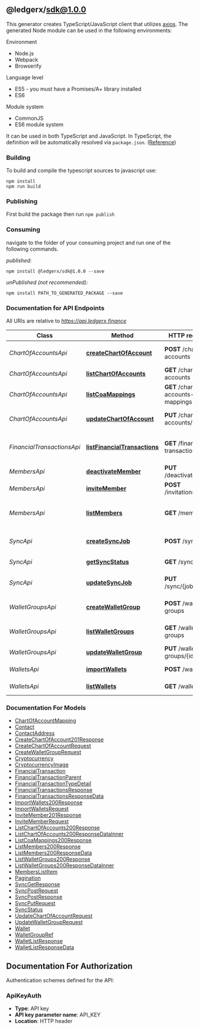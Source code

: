 ## @ledgerx/sdk@1.0.0

This generator creates TypeScript/JavaScript client that utilizes [axios](https://github.com/axios/axios). The generated Node module can be used in the following environments:

Environment
* Node.js
* Webpack
* Browserify

Language level
* ES5 - you must have a Promises/A+ library installed
* ES6

Module system
* CommonJS
* ES6 module system

It can be used in both TypeScript and JavaScript. In TypeScript, the definition will be automatically resolved via `package.json`. ([Reference](https://www.typescriptlang.org/docs/handbook/declaration-files/consumption.html))

### Building

To build and compile the typescript sources to javascript use:
```
npm install
npm run build
```

### Publishing

First build the package then run `npm publish`

### Consuming

navigate to the folder of your consuming project and run one of the following commands.

_published:_

```
npm install @ledgerx/sdk@1.0.0 --save
```

_unPublished (not recommended):_

```
npm install PATH_TO_GENERATED_PACKAGE --save
```

### Documentation for API Endpoints

All URIs are relative to *https://api.ledgerx.finance*

Class | Method | HTTP request | Description
------------ | ------------- | ------------- | -------------
*ChartOfAccountsApi* | [**createChartOfAccount**](docs/ChartOfAccountsApi.md#createchartofaccount) | **POST** /chart-of-accounts | Create a Chart of Account
*ChartOfAccountsApi* | [**listChartOfAccounts**](docs/ChartOfAccountsApi.md#listchartofaccounts) | **GET** /chart-of-accounts | List Chart of Accounts
*ChartOfAccountsApi* | [**listCoaMappings**](docs/ChartOfAccountsApi.md#listcoamappings) | **GET** /chart-of-accounts-mappings | List Chart of Accounts mappings
*ChartOfAccountsApi* | [**updateChartOfAccount**](docs/ChartOfAccountsApi.md#updatechartofaccount) | **PUT** /chart-of-accounts/{coaId} | Update a Chart of Account
*FinancialTransactionsApi* | [**listFinancialTransactions**](docs/FinancialTransactionsApi.md#listfinancialtransactions) | **GET** /financial-transactions | List financial transactions (paginated)
*MembersApi* | [**deactivateMember**](docs/MembersApi.md#deactivatemember) | **PUT** /deactivate/{id} | Deactivate a member
*MembersApi* | [**inviteMember**](docs/MembersApi.md#invitemember) | **POST** /invitations | Invite a new member
*MembersApi* | [**listMembers**](docs/MembersApi.md#listmembers) | **GET** /members | List organization members (paginated)
*SyncApi* | [**createSyncJob**](docs/SyncApi.md#createsyncjob) | **POST** /sync | Request to sync a wallet
*SyncApi* | [**getSyncStatus**](docs/SyncApi.md#getsyncstatus) | **GET** /sync | Check sync job status
*SyncApi* | [**updateSyncJob**](docs/SyncApi.md#updatesyncjob) | **PUT** /sync/{jobId} | Pause or continue a sync job
*WalletGroupsApi* | [**createWalletGroup**](docs/WalletGroupsApi.md#createwalletgroup) | **POST** /wallet-groups | Create a new wallet group
*WalletGroupsApi* | [**listWalletGroups**](docs/WalletGroupsApi.md#listwalletgroups) | **GET** /wallet-groups | List wallet groups (paginated)
*WalletGroupsApi* | [**updateWalletGroup**](docs/WalletGroupsApi.md#updatewalletgroup) | **PUT** /wallet-groups/{id} | Update a wallet group
*WalletsApi* | [**importWallets**](docs/WalletsApi.md#importwallets) | **POST** /wallets | Import and sync wallets
*WalletsApi* | [**listWallets**](docs/WalletsApi.md#listwallets) | **GET** /wallets | Get list of wallets


### Documentation For Models

 - [ChartOfAccountMapping](docs/ChartOfAccountMapping.md)
 - [Contact](docs/Contact.md)
 - [ContactAddress](docs/ContactAddress.md)
 - [CreateChartOfAccount201Response](docs/CreateChartOfAccount201Response.md)
 - [CreateChartOfAccountRequest](docs/CreateChartOfAccountRequest.md)
 - [CreateWalletGroupRequest](docs/CreateWalletGroupRequest.md)
 - [Cryptocurrency](docs/Cryptocurrency.md)
 - [CryptocurrencyImage](docs/CryptocurrencyImage.md)
 - [FinancialTransaction](docs/FinancialTransaction.md)
 - [FinancialTransactionParent](docs/FinancialTransactionParent.md)
 - [FinancialTransactionTypeDetail](docs/FinancialTransactionTypeDetail.md)
 - [FinancialTransactionsResponse](docs/FinancialTransactionsResponse.md)
 - [FinancialTransactionsResponseData](docs/FinancialTransactionsResponseData.md)
 - [ImportWallets200Response](docs/ImportWallets200Response.md)
 - [ImportWalletsRequest](docs/ImportWalletsRequest.md)
 - [InviteMember201Response](docs/InviteMember201Response.md)
 - [InviteMemberRequest](docs/InviteMemberRequest.md)
 - [ListChartOfAccounts200Response](docs/ListChartOfAccounts200Response.md)
 - [ListChartOfAccounts200ResponseDataInner](docs/ListChartOfAccounts200ResponseDataInner.md)
 - [ListCoaMappings200Response](docs/ListCoaMappings200Response.md)
 - [ListMembers200Response](docs/ListMembers200Response.md)
 - [ListMembers200ResponseData](docs/ListMembers200ResponseData.md)
 - [ListWalletGroups200Response](docs/ListWalletGroups200Response.md)
 - [ListWalletGroups200ResponseDataInner](docs/ListWalletGroups200ResponseDataInner.md)
 - [MembersListItem](docs/MembersListItem.md)
 - [Pagination](docs/Pagination.md)
 - [SyncGetResponse](docs/SyncGetResponse.md)
 - [SyncPostRequest](docs/SyncPostRequest.md)
 - [SyncPostResponse](docs/SyncPostResponse.md)
 - [SyncPutRequest](docs/SyncPutRequest.md)
 - [SyncStatus](docs/SyncStatus.md)
 - [UpdateChartOfAccountRequest](docs/UpdateChartOfAccountRequest.md)
 - [UpdateWalletGroupRequest](docs/UpdateWalletGroupRequest.md)
 - [Wallet](docs/Wallet.md)
 - [WalletGroupRef](docs/WalletGroupRef.md)
 - [WalletListResponse](docs/WalletListResponse.md)
 - [WalletListResponseData](docs/WalletListResponseData.md)


<a id="documentation-for-authorization"></a>
## Documentation For Authorization


Authentication schemes defined for the API:
<a id="ApiKeyAuth"></a>
### ApiKeyAuth

- **Type**: API key
- **API key parameter name**: API_KEY
- **Location**: HTTP header

